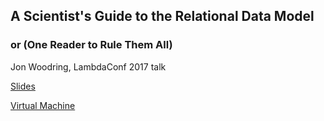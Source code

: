 ## A Scientist's Guide to the Relational Data Model ##
### or (One Reader to Rule Them All) ###

Jon Woodring, LambdaConf 2017 talk

[Slides]()

[Virtual Machine]()
